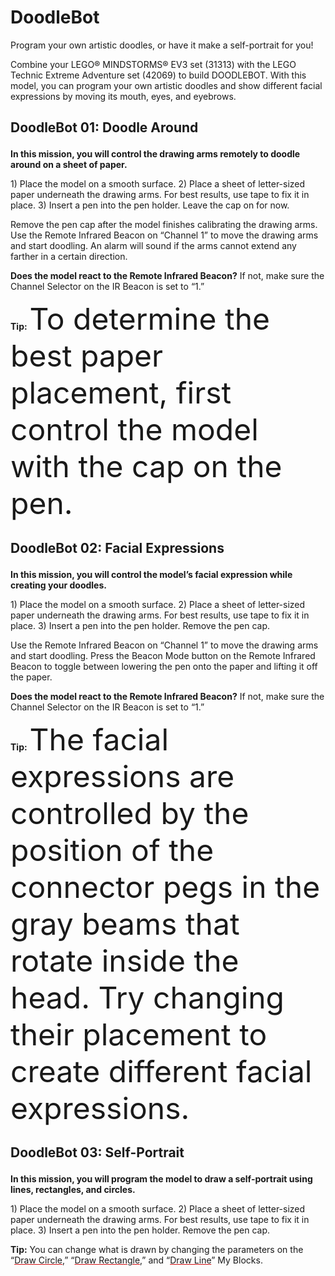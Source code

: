 # DoodleBot

Program your own artistic doodles, or have it make a self-portrait for you!

Combine your LEGO® MINDSTORMS® EV3 set (31313) with the LEGO Technic Extreme Adventure set (42069) to build DOODLEBOT. With this model, you can program your own artistic doodles and show different facial expressions by moving its mouth, eyes, and eyebrows.


## <?xml version="1.0" encoding="utf-8"?><ActivityCopyPaste fontsize="14" fontfamily="Verdana" xmlns="http://www.ni.com/ActivityRichTextDocument.xsd"><p><font size="6"></font><b>DoodleBot 01: Doodle Around</b></p></ActivityCopyPaste>

<?xml version="1.0" encoding="utf-8"?><ActivityCopyPaste fontsize="12" fontfamily="Verdana" xmlns="http://www.ni.com/ActivityRichTextDocument.xsd"><p><b>In this mission, you will control the drawing arms remotely to doodle around on a sheet of paper.</b></p></ActivityCopyPaste>

<?xml version="1.0" encoding="utf-8"?><ActivityCopyPaste fontsize="12" fontfamily="Verdana" xmlns="http://www.ni.com/ActivityRichTextDocument.xsd"><p>1) Place the model on a smooth surface. 2) Place a sheet of letter-sized paper underneath the drawing arms. For best results, use tape to fix it in place. 3) Insert a pen into the pen holder. Leave the cap on for now.</p></ActivityCopyPaste>

<?xml version="1.0" encoding="utf-8"?><ActivityCopyPaste fontsize="12" fontfamily="Verdana" xmlns="http://www.ni.com/ActivityRichTextDocument.xsd"><p>Remove the pen cap after the model finishes calibrating the drawing arms. Use the Remote Infrared Beacon on “Channel 1” to move the drawing arms and start doodling. An alarm will sound if the arms cannot extend any farther in a certain direction.</p></ActivityCopyPaste>

<?xml version="1.0" encoding="utf-8"?><ActivityCopyPaste fontsize="12" fontfamily="Verdana" xmlns="http://www.ni.com/ActivityRichTextDocument.xsd"><p><b>Does the model react to the Remote Infrared Beacon?</b> If not, make sure the Channel Selector on the IR Beacon is set to “1.”</p></ActivityCopyPaste>

<?xml version="1.0" encoding="utf-8"?><ActivityCopyPaste fontsize="16" fontfamily="Verdana" xmlns="http://www.ni.com/ActivityRichTextDocument.xsd"><p><b>Tip:</b> <font size="6"></font><font size="12">To determine the best paper placement, first control the model with the cap on the pen.</font></p></ActivityCopyPaste>


## <?xml version="1.0" encoding="utf-8"?><ActivityCopyPaste fontsize="14" fontfamily="Verdana" xmlns="http://www.ni.com/ActivityRichTextDocument.xsd"><p><font size="6"></font><b>DoodleBot 02: Facial Expressions</b></p></ActivityCopyPaste>

<?xml version="1.0" encoding="utf-8"?><ActivityCopyPaste fontsize="12" fontfamily="Verdana" xmlns="http://www.ni.com/ActivityRichTextDocument.xsd"><p><b>In this mission, you will control the model’s facial expression while creating your doodles.</b></p></ActivityCopyPaste>

<?xml version="1.0" encoding="utf-8"?><ActivityCopyPaste fontsize="12" fontfamily="Verdana" xmlns="http://www.ni.com/ActivityRichTextDocument.xsd"><p>1) Place the model on a smooth surface. 2) Place a sheet of letter-sized paper underneath the drawing arms. For best results, use tape to fix it in place. 3) Insert a pen into the pen holder. Remove the pen cap.</p></ActivityCopyPaste>

<?xml version="1.0" encoding="utf-8"?><ActivityCopyPaste fontsize="12" fontfamily="Verdana" xmlns="http://www.ni.com/ActivityRichTextDocument.xsd"><p>Use the Remote Infrared Beacon on “Channel 1” to move the drawing arms and start doodling. Press the Beacon Mode button on the Remote Infrared Beacon to toggle between lowering the pen onto the paper and lifting it off the paper.</p></ActivityCopyPaste>

<?xml version="1.0" encoding="utf-8"?><ActivityCopyPaste fontsize="12" fontfamily="Verdana" xmlns="http://www.ni.com/ActivityRichTextDocument.xsd"><p><b>Does the model react to the Remote Infrared Beacon?</b> If not, make sure the Channel Selector on the IR Beacon is set to “1.”</p></ActivityCopyPaste>

<?xml version="1.0" encoding="utf-8"?><ActivityCopyPaste fontsize="16" fontfamily="Verdana" xmlns="http://www.ni.com/ActivityRichTextDocument.xsd"><p><b>Tip:</b> <font size="6"></font><font size="12">The facial expressions are controlled by the position of the connector pegs in the gray beams that rotate inside the head. Try changing their placement to create different facial expressions.</font></p></ActivityCopyPaste>


## <?xml version="1.0" encoding="utf-8"?><ActivityCopyPaste fontsize="14" fontfamily="Verdana" xmlns="http://www.ni.com/ActivityRichTextDocument.xsd"><p></font><b>DoodleBot 03: Self-Portrait</b></p></ActivityCopyPaste>

<?xml version="1.0" encoding="utf-8"?><ActivityCopyPaste fontsize="12" fontfamily="Verdana" xmlns="http://www.ni.com/ActivityRichTextDocument.xsd"><p><b>In this mission, you will program the model to draw a self-portrait using lines, rectangles, and circles.</b></p></ActivityCopyPaste>

<?xml version="1.0" encoding="utf-8"?><ActivityCopyPaste fontsize="12" fontfamily="Verdana" xmlns="http://www.ni.com/ActivityRichTextDocument.xsd"><p>1) Place the model on a smooth surface. 2) Place a sheet of letter-sized paper underneath the drawing arms. For best results, use tape to fix it in place. 3) Insert a pen into the pen holder. Remove the pen cap.</p></ActivityCopyPaste>

<?xml version="1.0" encoding="utf-8"?><ActivityCopyPaste fontsize="12" fontfamily="Verdana" xmlns="http://www.ni.com/ActivityRichTextDocument.xsd"><p><b>Tip:</b></font><font size="6"></font> You can change what is drawn by changing the parameters on the “<font color="#D01012"><u><a action="ShowPaletteItem:MyBlockPolyGroup_80169500-4BF0-48B5-A440-0E53A1BACD44_Draw Circle.ev3p">Draw Circle</a></u></font>,” “<font color="#D01012"><u><a action="ShowPaletteItem:MyBlockPolyGroup_80169500-4BF0-48B5-A440-0E53A1BACD44_Draw Rectangle.ev3p">Draw Rectangle</a></u></font>,” and “<font color="#D01012"><u><a action="ShowPaletteItem:MyBlockPolyGroup_80169500-4BF0-48B5-A440-0E53A1BACD44_Draw Line.ev3p">Draw Line</a></u></font>” My Blocks.</p></ActivityCopyPaste>

